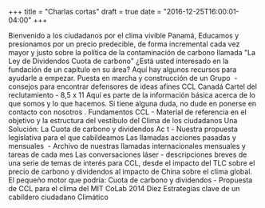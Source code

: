 +++
title = "Charlas cortas"
draft = true
date = "2016-12-25T16:00:01-04:00"
+++

Bienvenido a los ciudadanos por el clima vivible Panamá, Educamos y presionamos por un precio predecible, de forma incremental cada vez mayor y justo sobre la política de la contaminación de carbono llamada "La Ley de Dividendos Cuota de carbono"
¿Está usted interesado en la fundación de un capítulo en su área? Aquí hay algunos recursos para ayudarle a empezar.
Puesta en marcha y construcción de un Grupo  - consejos para encontrar defensores de ideas afines
CCL Canadá Cartel del reclutamiento - 8,5 x 11
Aquí es parte de la información básica acerca de lo que somos y lo que hacemos. Si tiene alguna duda, no dude en ponerse en contacto con nosotros .
Fundamentos CCL - Material de referencia en el objetivo y la estructura del vestíbulo del Clima de los ciudadanos
Una Solución: La Cuota de carbono y dividendos Ac t - Nuestra propuesta legislativa para el que cabildeamos
Las llamadas acciones pasadas y mensuales  - Archivo de nuestras llamadas internacionales mensuales y tareas de cada mes
Las conversaciones láser - descripciones breves de una serie de temas de interés para CCL, desde el impacto del TLC sobre el precio de carbono y dividendos al impacto de China sobre el clima global.
El pequeño motor que podría: Cuota de carbono y dividendos - Propuesta de CCL para el clima del MIT CoLab 2014
Diez Estrategias clave de un cabildero ciudadano Climático
